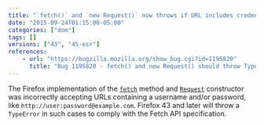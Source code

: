 ```yaml
---
title: "`fetch()` and `new Request()` now throws if URL includes credentials"
date: "2015-09-24T01:15:00-05:00"
categories: ["dom"]
tags: []
versions: ["43", "45-esr"]
references:
    - url: "https://bugzilla.mozilla.org/show_bug.cgi?id=1195820"
      title: "Bug 1195820 - fetch() and new Request() should throw TypeError on URL with username/password"
---
```

The Firefox implementation of the [`fetch`](https://developer.mozilla.org/docs/Web/API/GlobalFetch/fetch) method and [`Request`](https://developer.mozilla.org/docs/Web/API/Request/Request) constructor was incorrectly accepting URLs containing a username and/or password, like `http://user:password@example.com`. Firefox 43 and later will throw a `TypeError` in such cases to comply with the Fetch API specification.
